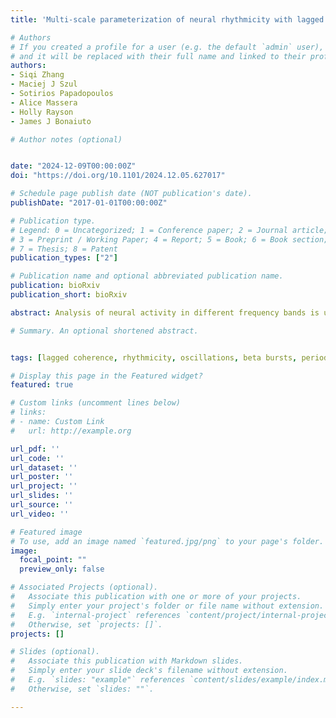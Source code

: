 ```yaml
---
title: 'Multi-scale parameterization of neural rhythmicity with lagged Hilbert autocoherence'

# Authors
# If you created a profile for a user (e.g. the default `admin` user), write the username (folder name) here 
# and it will be replaced with their full name and linked to their profile.
authors:
- Siqi Zhang
- Maciej J Szul
- Sotirios Papadopoulos
- Alice Massera
- Holly Rayson
- James J Bonaiuto

# Author notes (optional)


date: "2024-12-09T00:00:00Z"
doi: "https://doi.org/10.1101/2024.12.05.627017"

# Schedule page publish date (NOT publication's date).
publishDate: "2017-01-01T00:00:00Z"

# Publication type.
# Legend: 0 = Uncategorized; 1 = Conference paper; 2 = Journal article;
# 3 = Preprint / Working Paper; 4 = Report; 5 = Book; 6 = Book section;
# 7 = Thesis; 8 = Patent
publication_types: ["2"]

# Publication name and optional abbreviated publication name.
publication: bioRxiv
publication_short: bioRxiv

abstract: Analysis of neural activity in different frequency bands is ubiquitous in systems and cognitive neuroscience. Recent analytical breakthroughs and theoretical developments rely on phase maintenance of oscillatory signals without considering whether or not this assumption is met. Lagged (auto)coherence, the coherence between a signal and itself at increasing temporal delays, has been proposed as a way to quantify the rhythmicity, or periodicity, of a signal. However, current Fourier-based lagged autocoherence algorithms suffer from poor spectral accuracy and resolution, aliasing effects that become more pronounced at higher frequencies, and conflation with amplitude covariation, especially in frequency ranges in which the signal power is low. We introduce a continuous lagged autocoherence metric, lagged Hilbert autocoherence, that addresses these shortcomings by using multiplication in the frequency domain for precise bandpass filtering, instantaneous analytic signals via the Hilbert transform, and thresholding using the amplitude covariation of surrogate data generated by an autoregressive model. We show that this version of lagged coherence yields vastly higher spectral accuracy and resolution than lagged Fourier autocoherence, and that this unlocks additional, increasingly fine-grained applications. This includes examination of: 1) frequency-specific differences in rhythmicity between conditions, 2) changes in signal rhythmicity during learning, and 3) the relationship between frequency-specific rhythmicity and behavior, trial-by-trial. Lagged Hilbert autocoherence thus offers a significant toolset advancement for analysis of neurophysiological rhythmicity.

# Summary. An optional shortened abstract.


tags: [lagged coherence, rhythmicity, oscillations, beta bursts, periodic activity, spectral parameterization, alpha, mu, infant, EEG, MEG]

# Display this page in the Featured widget?
featured: true

# Custom links (uncomment lines below)
# links:
# - name: Custom Link
#   url: http://example.org

url_pdf: ''
url_code: ''
url_dataset: ''
url_poster: ''
url_project: ''
url_slides: ''
url_source: ''
url_video: ''

# Featured image
# To use, add an image named `featured.jpg/png` to your page's folder. 
image:
  focal_point: ""
  preview_only: false

# Associated Projects (optional).
#   Associate this publication with one or more of your projects.
#   Simply enter your project's folder or file name without extension.
#   E.g. `internal-project` references `content/project/internal-project/index.md`.
#   Otherwise, set `projects: []`.
projects: []

# Slides (optional).
#   Associate this publication with Markdown slides.
#   Simply enter your slide deck's filename without extension.
#   E.g. `slides: "example"` references `content/slides/example/index.md`.
#   Otherwise, set `slides: ""`.

---
```



